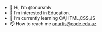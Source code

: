 - 👋 Hi, I’m @onursmlv
- 👀 I’m interested in Education.
- 🌱 I’m currently learning C#,HTML,CSS,JS
- 📫 How to reach me onurtis@code.edu.az

